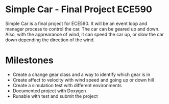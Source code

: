 Simple Car - Final Project ECE590
===

Simple Car is a final project for ECE590. It will be an event loop and manager process to control the car. The car can be geared up and down. Also, with the apprearance of wind, it can speed the car up, or slow the car down depending the direction of the wind. 

Milestones
===

- Create a change gear class and a way to identify which gear is in
- Create affect to velocity with wind speed and going up or down hill
- Create a simulation test with different environments
- Documented project with Doxygen
- Runable with test and submit the project
